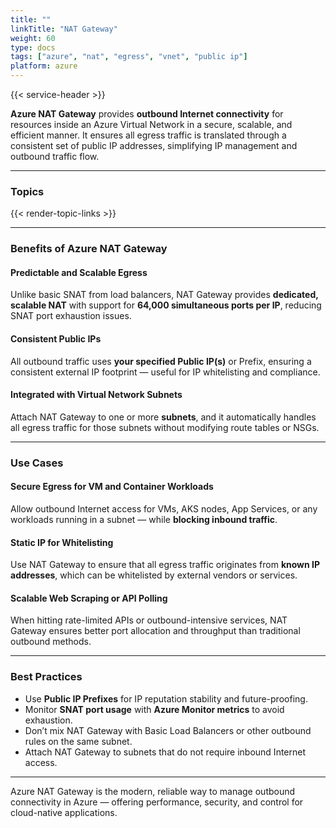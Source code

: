 ```yaml
---
title: ""
linkTitle: "NAT Gateway"
weight: 60
type: docs
tags: ["azure", "nat", "egress", "vnet", "public ip"]
platform: azure
---
```


{{< service-header >}}

**Azure NAT Gateway** provides **outbound Internet connectivity** for resources inside an Azure Virtual Network in a secure, scalable, and efficient manner. It ensures all egress traffic is translated through a consistent set of public IP addresses, simplifying IP management and outbound traffic flow.

---

### Topics

{{< render-topic-links >}}

---

### Benefits of Azure NAT Gateway

#### Predictable and Scalable Egress

Unlike basic SNAT from load balancers, NAT Gateway provides **dedicated, scalable NAT** with support for **64,000 simultaneous ports per IP**, reducing SNAT port exhaustion issues.

#### Consistent Public IPs

All outbound traffic uses **your specified Public IP(s)** or Prefix, ensuring a consistent external IP footprint — useful for IP whitelisting and compliance.

#### Integrated with Virtual Network Subnets

Attach NAT Gateway to one or more **subnets**, and it automatically handles all egress traffic for those subnets without modifying route tables or NSGs.

---

### Use Cases

#### Secure Egress for VM and Container Workloads

Allow outbound Internet access for VMs, AKS nodes, App Services, or any workloads running in a subnet — while **blocking inbound traffic**.

#### Static IP for Whitelisting

Use NAT Gateway to ensure that all egress traffic originates from **known IP addresses**, which can be whitelisted by external vendors or services.

#### Scalable Web Scraping or API Polling

When hitting rate-limited APIs or outbound-intensive services, NAT Gateway ensures better port allocation and throughput than traditional outbound methods.

---

### Best Practices

- Use **Public IP Prefixes** for IP reputation stability and future-proofing.
- Monitor **SNAT port usage** with **Azure Monitor metrics** to avoid exhaustion.
- Don’t mix NAT Gateway with Basic Load Balancers or other outbound rules on the same subnet.
- Attach NAT Gateway to subnets that do not require inbound Internet access.

---

Azure NAT Gateway is the modern, reliable way to manage outbound connectivity in Azure — offering performance, security, and control for cloud-native applications.
